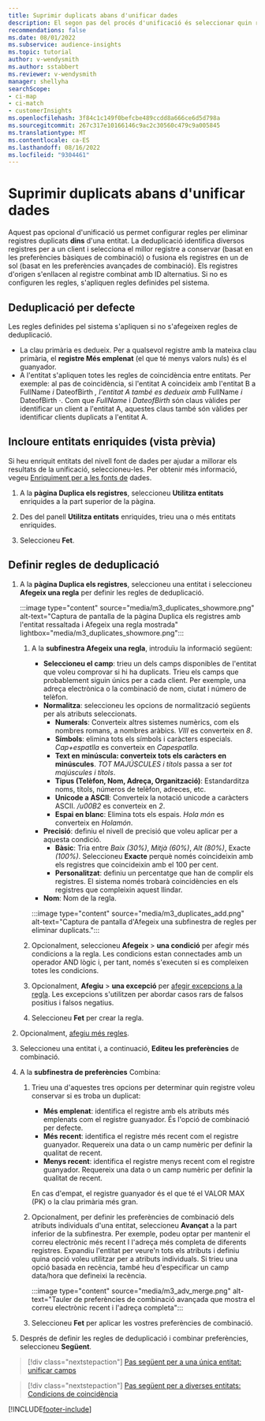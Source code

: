 ```yaml
---
title: Suprimir duplicats abans d'unificar dades
description: El segon pas del procés d'unificació és seleccionar quin registre cal conservar quan es trobin duplicats.
recommendations: false
ms.date: 08/01/2022
ms.subservice: audience-insights
ms.topic: tutorial
author: v-wendysmith
ms.author: sstabbert
ms.reviewer: v-wendysmith
manager: shellyha
searchScope:
- ci-map
- ci-match
- customerInsights
ms.openlocfilehash: 3f84c1c149f0befcbe489ccdd8a666ce6d5d798a
ms.sourcegitcommit: 267c317e10166146c9ac2c30560c479c9a005845
ms.translationtype: MT
ms.contentlocale: ca-ES
ms.lasthandoff: 08/16/2022
ms.locfileid: "9304461"
---
```

# <a name="remove-duplicates-before-unifying-data"></a>Suprimir duplicats abans d'unificar dades

Aquest pas opcional d'unificació us permet configurar regles per eliminar registres duplicats **dins** d'una entitat. La deduplicació identifica diversos registres per a un client i selecciona el millor registre a conservar (basat en les preferències bàsiques de combinació) o fusiona els registres en un de sol (basat en les preferències avançades de combinació). Els registres d'origen s'enllacen al registre combinat amb ID alternatius. Si no es configuren les regles, s'apliquen regles definides pel sistema.

## <a name="default-deduplication"></a>Deduplicació per defecte

Les regles definides pel sistema s'apliquen si no s'afegeixen regles de deduplicació.

- La clau primària es dedueix.
  Per a qualsevol registre amb la mateixa clau primària, el **registre Més emplenat** (el que té menys valors nuls) és el guanyador.
- A l'entitat s'apliquen totes les regles de coincidència entre entitats.
  Per exemple: al pas de coincidència, si l'entitat A coincideix amb l'entitat B a FullName *i* DateofBirth *, l'entitat A també es dedueix amb* FullName *i* DateofBirth *·*. Com que *FullName* i *DateofBirth* són claus vàlides per identificar un client a l'entitat A, aquestes claus també són vàlides per identificar clients duplicats a l'entitat A.

## <a name="include-enriched-entities-preview"></a>Incloure entitats enriquides (vista prèvia)

Si heu enriquit entitats del nivell font de dades per ajudar a millorar els resultats de la unificació, seleccioneu-les. Per obtenir més informació, vegeu [Enriquiment per a les fonts de](data-sources-enrichment.md) dades.

1. A la **pàgina Duplica els registres**, seleccioneu **Utilitza entitats** enriquides a la part superior de la pàgina.

1. Des del panell **Utilitza entitats** enriquides, trieu una o més entitats enriquides.

1. Seleccioneu **Fet**.

## <a name="define-deduplication-rules"></a>Definir regles de deduplicació

1. A la **pàgina Duplica els registres**, seleccioneu una entitat i seleccioneu **Afegeix una regla** per definir les regles de deduplicació.

   :::image type="content" source="media/m3_duplicates_showmore.png" alt-text="Captura de pantalla de la pàgina Duplica els registres amb l'entitat ressaltada i Afegeix una regla mostrada"  lightbox="media/m3_duplicates_showmore.png":::

   1. A la **subfinestra Afegeix una regla**, introduïu la informació següent:
      - **Seleccioneu el camp**: trieu un dels camps disponibles de l'entitat que voleu comprovar si hi ha duplicats. Trieu els camps que probablement siguin únics per a cada client. Per exemple, una adreça electrònica o la combinació de nom, ciutat i número de telèfon.
      - **Normalitza**: seleccioneu les opcions de normalització següents per als atributs seleccionats.
        - **Numerals**: Converteix altres sistemes numèrics, com els nombres romans, a nombres aràbics. *VIII* es converteix en *8*.
        - **Símbols**: elimina tots els símbols i caràcters especials. *Cap+espatlla* es converteix en *Capespatlla*.
        - **Text en minúscula: converteix tots els caràcters en minúscules**. *TOT MAJÚSCULES i títols* passa a ser *tot majúscules i títols*.
        - **Tipus (Telèfon, Nom, Adreça, Organització)**: Estandarditza noms, títols, números de telèfon, adreces, etc.
        - **Unicode a ASCII**: Converteix la notació unicode a caràcters ASCII. */u00B2* es converteix en *2*.
        - **Espai en blanc**: Elimina tots els espais. *Hola   món* es converteix en *Holamón*.
      - **Precisió**: definiu el nivell de precisió que voleu aplicar per a aquesta condició.
        - **Bàsic**: Tria entre *Baix (30%)*, *Mitjà (60%)*, *Alt (80%)*, Exacte *(100%)*. Seleccioneu **Exacte** perquè només coincideixin amb els registres que coincideixin amb el 100 per cent.
        - **Personalitzat**: definiu un percentatge que han de complir els registres. El sistema només trobarà coincidències en els registres que compleixin aquest llindar.
      - **Nom**: Nom de la regla.

      :::image type="content" source="media/m3_duplicates_add.png" alt-text="Captura de pantalla d'Afegeix una subfinestra de regles per eliminar duplicats.":::

   1. Opcionalment, seleccioneu **Afegeix** > **una condició** per afegir més condicions a la regla. Les condicions estan connectades amb un operador AND lògic i, per tant, només s'executen si es compleixen totes les condicions.

   1. Opcionalment, **Afegiu** > **una excepció** per [afegir excepcions a la regla](match-entities.md#add-exceptions-to-a-rule). Les excepcions s'utilitzen per abordar casos rars de falsos positius i falsos negatius.

   1. Seleccioneu **Fet** per crear la regla.

1. Opcionalment, [afegiu més regles](#define-deduplication-rules).

1. Seleccioneu una entitat i, a continuació, **Editeu les preferències** de combinació.

1. A la **subfinestra de preferències** Combina:
   1. Trieu una d'aquestes tres opcions per determinar quin registre voleu conservar si es troba un duplicat:
      - **Més emplenat**: identifica el registre amb els atributs més emplenats com el registre guanyador. És l'opció de combinació per defecte.
      - **Més recent**: identifica el registre més recent com el registre guanyador. Requereix una data o un camp numèric per definir la qualitat de recent.
      - **Menys recent**: identifica el registre menys recent com el registre guanyador. Requereix una data o un camp numèric per definir la qualitat de recent.

      En cas d'empat, el registre guanyador és el que té el VALOR MAX (PK) o la clau primària més gran.

   1. Opcionalment, per definir les preferències de combinació dels atributs individuals d'una entitat, seleccioneu **Avançat** a la part inferior de la subfinestra. Per exemple, podeu optar per mantenir el correu electrònic més recent I l'adreça més completa de diferents registres. Expandiu l'entitat per veure'n tots els atributs i definiu quina opció voleu utilitzar per a atributs individuals. Si trieu una opció basada en recència, també heu d'especificar un camp data/hora que defineixi la recència.

      :::image type="content" source="media/m3_adv_merge.png" alt-text="Tauler de preferències de combinació avançada que mostra el correu electrònic recent i l'adreça completa":::

   1. Seleccioneu **Fet** per aplicar les vostres preferències de combinació.

1. Després de definir les regles de deduplicació i combinar preferències, seleccioneu **Següent**.
  
> [!div class="nextstepaction"]
> [Pas següent per a una única entitat: unificar camps](merge-entities.md)

> [!div class="nextstepaction"]
> [Pas següent per a diverses entitats: Condicions de coincidència](match-entities.md)

[!INCLUDE[footer-include](includes/footer-banner.md)]
